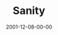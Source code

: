 ---
layout: message
category: message
series: "All I Want for Christmas Is..."
title: "Sanity"
date: 2001-12-08-00-00
message_id: 303
sc-permalink-url: "http://soundcloud.com/crdschurch/sanity"
audio: "http://s3.amazonaws.com/crossroads-media/messages/audio/All_I_Want_For_Christmas_01_Sanity_12-08-01_Wells.mp3"
audio-duration: "34:51"
tag: 
 - religion
explicit: false
---